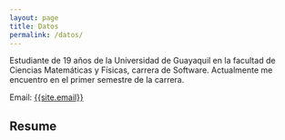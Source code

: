 ```yaml
---
layout: page
title: Datos
permalink: /datos/
---
```

<p>
Estudiante de 19 años de la Universidad de Guayaquil en la facultad de Ciencias Matemáticas y Físicas, carrera de Software. Actualmente me encuentro en el primer semestre de la carrera. 
</p>

Email: <a href="mailto:{{site.emaill}}?Subject=From Blog Site:">{{site.email}}</a>

## Resume

